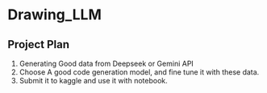 # Drawing_LLM

## Project Plan
1. Generating Good data from Deepseek or Gemini API
2. Choose A good code generation model, and fine tune it with these data.
3. Submit it to kaggle and use it with notebook.

